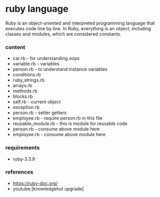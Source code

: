 # ruby language
Ruby is an object-oriented and interpreted programming language that executes code line by line. In Ruby, everything is an object, including classes and modules, which are considered constants.

### content
- car.rb - for understanding oops
- variable.rb - variables
- person.rb - to understand instance variables
- conditions.rb
- ruby_strings.rb
- arrays.rb
- methods.rb
- blocks.rb
- self.rb - current object
- exception.rb
- person.rb - setter getters
- employee.rb - require person.rb in this file
- reusable_module.rb - this is module for reusable code
- person.rb - consume above module here
- employee.rb - consume above module here

### requirements
- ruby-3.3.9

### references
- https://ruby-doc.org/
- youtube [knowledgehut upgrade]